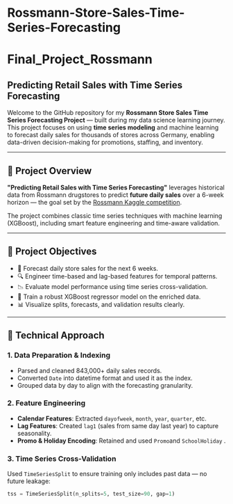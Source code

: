 # Rossmann-Store-Sales-Time-Series-Forecasting

# Final_Project_Rossmann

## Predicting Retail Sales with Time Series Forecasting

Welcome to the GitHub repository for my **Rossmann Store Sales Time Series Forecasting Project** — built during my data science learning journey. This project focuses on using **time series modeling** and machine learning to forecast daily sales for thousands of stores across Germany, enabling data-driven decision-making for promotions, staffing, and inventory.

---

## 🧠 Project Overview

**"Predicting Retail Sales with Time Series Forecasting"** leverages historical data from Rossmann drugstores to predict **future daily sales** over a 6-week horizon — the goal set by the [Rossmann Kaggle competition](https://www.kaggle.com/competitions/rossmann-store-sales).

The project combines classic time series techniques with machine learning (XGBoost), including smart feature engineering and time-aware validation.

---

## 🎯 Project Objectives

- 📆 Forecast daily store sales for the next 6 weeks.
- 🔍 Engineer time-based and lag-based features for temporal patterns.
- 📉 Evaluate model performance using time series cross-validation.
- 🧠 Train a robust XGBoost regressor model on the enriched data.
- 📊 Visualize splits, forecasts, and validation results clearly.

---

## 🔧 Technical Approach

### 1. Data Preparation & Indexing

- Parsed and cleaned 843,000+ daily sales records.
- Converted `Date` into datetime format and used it as the index.
- Grouped data by day to align with the forecasting granularity.

### 2. Feature Engineering

- **Calendar Features**: Extracted `dayofweek`, `month`, `year`, `quarter`, etc.
- **Lag Features**: Created `lag1` (sales from same day last year) to capture seasonality.
- **Promo & Holiday Encoding**: Retained and used `Promo`and `SchoolHoliday` .

### 3. Time Series Cross-Validation

Used `TimeSeriesSplit` to ensure training only includes past data — no future leakage:

```python
tss = TimeSeriesSplit(n_splits=5, test_size=90, gap=1)
